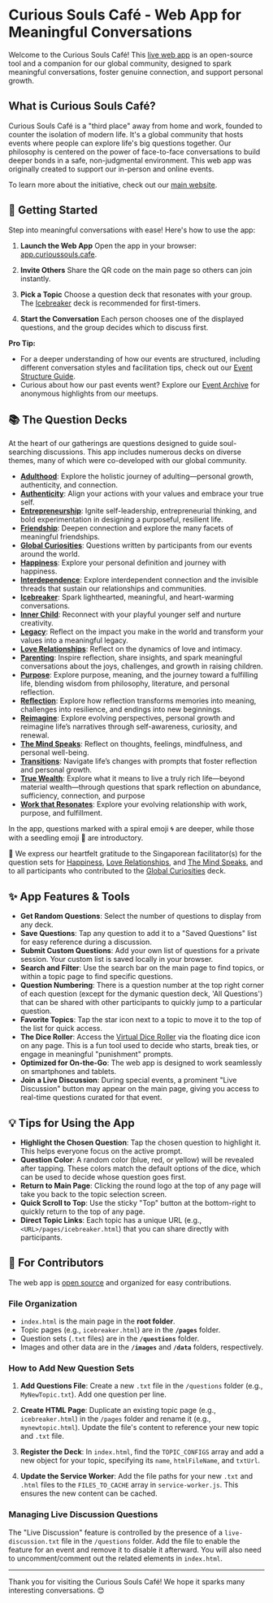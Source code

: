 # Curious Souls Café - Web App for Meaningful Conversations

Welcome to the Curious Souls Café! This [live web app](https://app.curioussouls.cafe/) is an open-source tool and a companion for our global community, designed to spark meaningful conversations, foster genuine connection, and support personal growth.

## What is Curious Souls Café?

Curious Souls Café is a "third place" away from home and work, founded to counter the isolation of modern life. It's a global community that hosts events where people can explore life's big questions together. Our philosophy is centered on the power of face-to-face conversations to build deeper bonds in a safe, non-judgmental environment. This web app was originally created to support our in-person and online events.

To learn more about the initiative, check out our [main website](https://curioussouls.cafe/).

## 🚀 Getting Started

Step into meaningful conversations with ease! Here's how to use the app:

1.  **Launch the Web App** Open the app in your browser: [app.curioussouls.cafe](https://app.curioussouls.cafe/).

2.  **Invite Others** Share the QR code on the main page so others can join instantly.

3.  **Pick a Topic** Choose a question deck that resonates with your group. The [Icebreaker](https://app.curioussouls.cafe/pages/icebreaker.html) deck is recommended for first-timers.

4.  **Start the Conversation** Each person chooses one of the displayed questions, and the group decides which to discuss first.

**Pro Tip:**
- For a deeper understanding of how our events are structured, including different conversation styles and facilitation tips, check out our [Event Structure Guide](https://curioussouls.cafe/pages/event-structure.html).
- Curious about how our past events went? Explore our [Event Archive](https://curioussoulscafe.substack.com/archive) for anonymous highlights from our meetups.

## 📚 The Question Decks

At the heart of our gatherings are questions designed to guide soul-searching discussions. This app includes numerous decks on diverse themes, many of which were co-developed with our global community.

* **[Adulthood](https://app.curioussouls.cafe/pages/adulthood.html)**: Explore the holistic journey of adulting—personal growth, authenticity, and connection.
* **[Authenticity](https://app.curioussouls.cafe/pages/authenticity.html)**: Align your actions with your values and embrace your true self.
* **[Entrepreneurship](https://app.curioussouls.cafe/pages/entrepreneurship.html)**: Ignite self-leadership, entrepreneurial thinking, and bold experimentation in designing a purposeful, resilient life.
* **[Friendship](https://app.curioussouls.cafe/pages/friendship.html)**: Deepen connection and explore the many facets of meaningful friendships.
* **[Global Curiosities](https://app.curioussouls.cafe/pages/global-curiosities.html)**: Questions written by participants from our events around the world.
* **[Happiness](https://app.curioussouls.cafe/pages/happiness.html)**: Explore your personal definition and journey with happiness.
* **[Interdependence](https://app.curioussouls.cafe/pages/interdependence.html)**: Explore interdependent connection and the invisible threads that sustain our relationships and communities.
* **[Icebreaker](https://app.curioussouls.cafe/pages/icebreaker.html)**: Spark lighthearted, meaningful, and heart-warming conversations.
* **[Inner Child](https://app.curioussouls.cafe/pages/inner-child.html)**: Reconnect with your playful younger self and nurture creativity.
* **[Legacy](https://app.curioussouls.cafe/pages/legacy.html)**: Reflect on the impact you make in the world and transform your values into a meaningful legacy.
* **[Love Relationships](https://app.curioussouls.cafe/pages/love-relationships.html)**: Reflect on the dynamics of love and intimacy.
* **[Parenting](https://app.curioussouls.cafe/pages/parenting.html)**: Inspire reflection, share insights, and spark meaningful conversations about the joys, challenges, and growth in raising children.
* **[Purpose](https://app.curioussouls.cafe/pages/purpose.html)**: Explore purpose, meaning, and the journey toward a fulfilling life, blending wisdom from philosophy, literature, and personal reflection.
* **[Reflection](https://app.curioussouls.cafe/pages/reflection.html)**: Explore how reflection transforms memories into meaning, challenges into resilience, and endings into new beginnings.
* **[Reimagine](https://app.curioussouls.cafe/pages/reimagine.html)**: Explore evolving perspectives, personal growth and reimagine life’s narratives through self-awareness, curiosity, and renewal.
* **[The Mind Speaks](https://app.curioussouls.cafe/pages/the-mind-speaks.html)**: Reflect on thoughts, feelings, mindfulness, and personal well-being.
* **[Transitions](https://app.curioussouls.cafe/pages/transitions.html)**: Navigate life’s changes with prompts that foster reflection and personal growth.
* **[True Wealth](https://app.curioussouls.cafe/pages/true-wealth.html)**: Explore what it means to live a truly rich life—beyond material wealth—through questions that spark reflection on abundance, sufficiency, connection, and purpose
* **[Work that Resonates](https://app.curioussouls.cafe/pages/work-that-resonates.html)**: Explore your evolving relationship with work, purpose, and fulfillment.

In the app, questions marked with a spiral emoji 🌀 are deeper, while those with a seedling emoji 🌱 are introductory.

💖 We express our heartfelt gratitude to the Singaporean facilitator(s) for the question sets for [Happiness](https://app.curioussouls.cafe/pages/happiness.html), [Love Relationships](https://app.curioussouls.cafe/pages/love-relationships.html), and [The Mind Speaks](https://app.curioussouls.cafe/pages/the-mind-speaks.html), and to all participants who contributed to the [Global Curiosities](https://app.curioussouls.cafe/pages/global-curiosities.html) deck.

## ✨ App Features & Tools

- **Get Random Questions**: Select the number of questions to display from any deck.
- **Save Questions**: Tap any question to add it to a "Saved Questions" list for easy reference during a discussion.
- **Submit Custom Questions**: Add your own list of questions for a private session. Your custom list is saved locally in your browser.
- **Search and Filter**: Use the search bar on the main page to find topics, or within a topic page to find specific questions.
- **Question Numbering**: There is a question number at the top right corner of each question (except for the dymanic question deck, 'All Questions') that can be shared with other participants to quickly jump to a particular question.
- **Favorite Topics**: Tap the star icon next to a topic to move it to the top of the list for quick access.
- **The Dice Roller**: Access the [Virtual Dice Roller](https://app.curioussouls.cafe/pages/dice.html) via the floating dice icon on any page. This is a fun tool used to decide who starts, break ties, or engage in meaningful "punishment" prompts.
- **Optimized for On-the-Go**: The web app is designed to work seamlessly on smartphones and tablets.
- **Join a Live Discussion**: During special events, a prominent "Live Discussion" button may appear on the main page, giving you access to real-time questions curated for that event.

## 💡 Tips for Using the App

- **Highlight the Chosen Question**: Tap the chosen question to highlight it. This helps everyone focus on the active prompt.
- **Question Color**: A random color (blue, red, or yellow) will be revealed after tapping. These colors match the default options of the dice, which can be used to decide whose question goes first.
- **Return to Main Page**: Clicking the round logo at the top of any page will take you back to the topic selection screen.
- **Quick Scroll to Top**: Use the sticky "Top" button at the bottom-right to quickly return to the top of any page.
- **Direct Topic Links**: Each topic has a unique URL (e.g., `<URL>/pages/icebreaker.html`) that you can share directly with participants.

## 📂 For Contributors

The web app is <a href="https://github.com/curioussoulscafe/curious-souls-cafe" target="_blank">open source</a> and organized for easy contributions.

### File Organization
- `index.html` is the main page in the **root folder**.
- Topic pages (e.g., `icebreaker.html`) are in the **`/pages`** folder.
- Question sets (`.txt` files) are in the **`/questions`** folder.
- Images and other data are in the **`/images`** and **`/data`** folders, respectively.

### How to Add New Question Sets
1.  **Add Questions File**: Create a new `.txt` file in the `/questions` folder (e.g., `MyNewTopic.txt`). Add one question per line.

2.  **Create HTML Page**: Duplicate an existing topic page (e.g., `icebreaker.html`) in the `/pages` folder and rename it (e.g., `mynewtopic.html`). Update the file's content to reference your new topic and `.txt` file.

3.  **Register the Deck**: In `index.html`, find the `TOPIC_CONFIGS` array and add a new object for your topic, specifying its `name`, `htmlFileName`, and `txtUrl`.

4.  **Update the Service Worker**: Add the file paths for your new `.txt` and `.html` files to the `FILES_TO_CACHE` array in `service-worker.js`. This ensures the new content can be cached.

### Managing Live Discussion Questions
The "Live Discussion" feature is controlled by the presence of a `live-discussion.txt` file in the `/questions` folder. Add the file to enable the feature for an event and remove it to disable it afterward. You will also need to uncomment/comment out the related elements in `index.html`.

***

Thank you for visiting the Curious Souls Café! We hope it sparks many interesting conversations. 😊